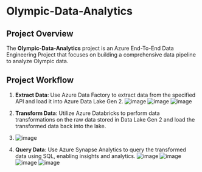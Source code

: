 # Olympic-Data-Analytics

## Project Overview
The **Olympic-Data-Analytics** project is an Azure End-To-End Data Engineering Project that focuses on building a comprehensive data pipeline to analyze Olympic data.

## Project Workflow
1. **Extract Data**: Use Azure Data Factory to extract data from the specified API and load it into Azure Data Lake Gen 2.
   ![image](https://github.com/user-attachments/assets/7633d0bb-c7de-4045-96d3-6754b7477278)
   ![image](https://github.com/user-attachments/assets/19f17ce4-e3cb-4b41-b03a-b05787d9172a)
   ![image](https://github.com/user-attachments/assets/54d94519-f8a0-42cd-bc32-4d3106b9d79e)

3. **Transform Data**: Utilize Azure Databricks to perform data transformations on the raw data stored in Data Lake Gen 2 and load the transformed data back into the lake.
4. ![image](https://github.com/user-attachments/assets/dde3be66-d262-494b-b985-afbcbabbde19)

5. **Query Data**: Use Azure Synapse Analytics to query the transformed data using SQL, enabling insights and analytics.
   ![image](https://github.com/user-attachments/assets/66a0887a-cebc-4b80-9334-17536f8af40c)
   ![image](https://github.com/user-attachments/assets/85a6d239-a136-4975-8dc3-040897ff1495)
   ![image](https://github.com/user-attachments/assets/e82e9cd7-69dc-4406-8993-391f238c954a)
   ![image](https://github.com/user-attachments/assets/069c63b6-4faa-486e-a7b3-b02f0c36443f)



